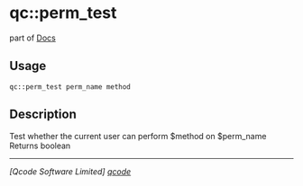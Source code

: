 qc::perm_test
=============

part of [Docs](.)

Usage
-----
`qc::perm_test perm_name method`

Description
-----------
Test whether the current user can perform $method on $perm_name<br/>Returns boolean

----------------------------------
*[Qcode Software Limited] [qcode]*

[qcode]: www.qcode.co.uk "Qcode Software"